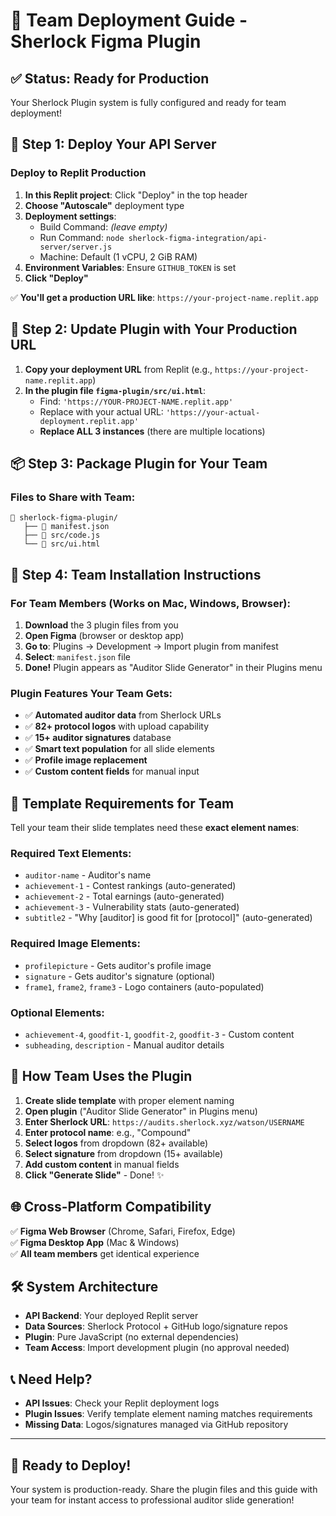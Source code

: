 # 🚀 Team Deployment Guide - Sherlock Figma Plugin

## ✅ Status: Ready for Production

Your Sherlock Plugin system is fully configured and ready for team deployment!

## 📡 Step 1: Deploy Your API Server

### Deploy to Replit Production
1. **In this Replit project**: Click "Deploy" in the top header
2. **Choose "Autoscale"** deployment type  
3. **Deployment settings**:
   - Build Command: *(leave empty)*
   - Run Command: `node sherlock-figma-integration/api-server/server.js`
   - Machine: Default (1 vCPU, 2 GiB RAM)
4. **Environment Variables**: Ensure `GITHUB_TOKEN` is set
5. **Click "Deploy"** 

✅ **You'll get a production URL like**: `https://your-project-name.replit.app`

## 🔧 Step 2: Update Plugin with Your Production URL

1. **Copy your deployment URL** from Replit (e.g., `https://your-project-name.replit.app`)
2. **In the plugin file `figma-plugin/src/ui.html`**:
   - Find: `'https://YOUR-PROJECT-NAME.replit.app'`
   - Replace with your actual URL: `'https://your-actual-deployment.replit.app'`
   - **Replace ALL 3 instances** (there are multiple locations)

## 📦 Step 3: Package Plugin for Your Team  

### Files to Share with Team:
```
📁 sherlock-figma-plugin/
   ├── 📄 manifest.json
   ├── 📄 src/code.js  
   └── 📄 src/ui.html
```

## 🎨 Step 4: Team Installation Instructions

### For Team Members (Works on Mac, Windows, Browser):

1. **Download** the 3 plugin files from you
2. **Open Figma** (browser or desktop app)
3. **Go to**: Plugins → Development → Import plugin from manifest
4. **Select**: `manifest.json` file
5. **Done!** Plugin appears as "Auditor Slide Generator" in their Plugins menu

### Plugin Features Your Team Gets:
- ✅ **Automated auditor data** from Sherlock URLs
- ✅ **82+ protocol logos** with upload capability  
- ✅ **15+ auditor signatures** database
- ✅ **Smart text population** for all slide elements
- ✅ **Profile image replacement** 
- ✅ **Custom content fields** for manual input

## 🎯 Template Requirements for Team

Tell your team their slide templates need these **exact element names**:

### Required Text Elements:
- `auditor-name` - Auditor's name
- `achievement-1` - Contest rankings (auto-generated)
- `achievement-2` - Total earnings (auto-generated) 
- `achievement-3` - Vulnerability stats (auto-generated)
- `subtitle2` - "Why [auditor] is good fit for [protocol]" (auto-generated)

### Required Image Elements:  
- `profilepicture` - Gets auditor's profile image
- `signature` - Gets auditor's signature (optional)
- `frame1`, `frame2`, `frame3` - Logo containers (auto-populated)

### Optional Elements:
- `achievement-4`, `goodfit-1`, `goodfit-2`, `goodfit-3` - Custom content
- `subheading`, `description` - Manual auditor details

## 🔄 How Team Uses the Plugin

1. **Create slide template** with proper element naming
2. **Open plugin** ("Auditor Slide Generator" in Plugins menu)
3. **Enter Sherlock URL**: `https://audits.sherlock.xyz/watson/USERNAME`
4. **Enter protocol name**: e.g., "Compound" 
5. **Select logos** from dropdown (82+ available)
6. **Select signature** from dropdown (15+ available)
7. **Add custom content** in manual fields
8. **Click "Generate Slide"** - Done! ✨

## 🌐 Cross-Platform Compatibility

✅ **Figma Web Browser** (Chrome, Safari, Firefox, Edge)  
✅ **Figma Desktop App** (Mac & Windows)  
✅ **All team members** get identical experience

## 🛠️ System Architecture

- **API Backend**: Your deployed Replit server
- **Data Sources**: Sherlock Protocol + GitHub logo/signature repos
- **Plugin**: Pure JavaScript (no external dependencies)
- **Team Access**: Import development plugin (no approval needed)

## 📞 Need Help?

- **API Issues**: Check your Replit deployment logs
- **Plugin Issues**: Verify template element naming matches requirements  
- **Missing Data**: Logos/signatures managed via GitHub repository

---

## 🎉 Ready to Deploy!

Your system is production-ready. Share the plugin files and this guide with your team for instant access to professional auditor slide generation!